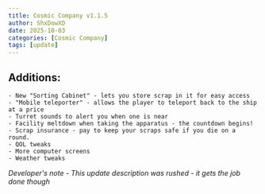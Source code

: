 ```yaml
---
title: Cosmic Company v1.1.5
author: ShxDowXD
date: 2025-10-03
categories: [Cosmic Company]
tags: [update]
---
```

## Additions:
    - New "Sorting Cabinet" - lets you store scrap in it for easy access
    - "Mobile teleporter" - allows the player to teleport back to the ship at a price
    - Turret sounds to alert you when one is near
    - Facility meltdown when taking the apparatus - the countdown begins!
    - Scrap insurance - pay to keep your scraps safe if you die on a round.
    - QOL tweaks
    - More computer screens
    - Weather tweaks

*Developer's note - This update description was rushed - it gets the job done though*
